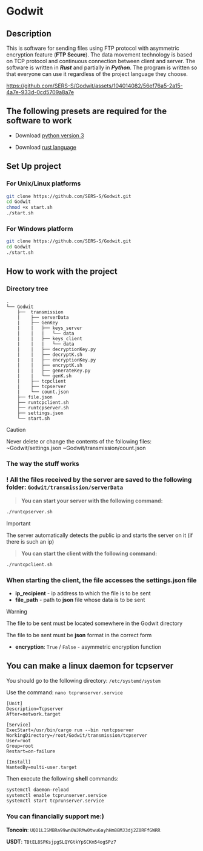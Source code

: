 # Godwit

## Description

This is software for sending files using FTP protocol with asymmetric encryption feature (**FTP Secure**). The data movement technology is based on TCP protocol and continuous connection between client and server. The software is written in ***Rust*** and partially in ***Python***. The program is written so that everyone can use it regardless of the project language they choose. 



https://github.com/SERS-S/Godwit/assets/104014082/56ef76a5-2a15-4a7e-933d-0cd5709a8a7e



## The following presets are required for the software to work

- Download [python version 3](https://www.python.org/downloads/)

- Download [rust language](https://www.rust-lang.org/tools/install)

## Set Up project

### For Unix/Linux platforms
```sh
git clone https://github.com/SERS-S/Godwit.git
cd Godwit
chmod +x start.sh 
./start.sh
```

### For Windows platform
```sh
git clone https://github.com/SERS-S/Godwit.git
cd Godwit
./start.sh
```
## How to work with the project

### Directory tree


```
.
└── Godwit
    ├──  transmission
    |    ├── serverData
    |    ├── GenKey
    |    |   ├── keys_server
    |    |   |   └── data             
    |    |   ├── keys_client 
    |    |   |   └── data     
    |    |   ├── decryptionKey.py
    |    |   ├── decryptK.sh
    |    |   ├── encryptionKey.py
    |    |   ├── encryptK.sh
    |    |   ├── generateKey.py
    |    |   └── genK.sh
    |    ├── tcpclient
    |    ├── tcpserver
    |    └── count.json
    ├── file.json
    ├── runtcpclient.sh
    ├── runtcpserver.sh
    ├── settings.json
    └── start.sh
```

> [!CAUTION]
> Never delete or change the contents of the following files:
> ~Godwit/settings.json
> ~Godwit/transmission/count.json

### The way the stuff works

### ! All the files received by the server are saved to the following folder: ```Godwit/transmission/serverData```

> **You can start your server with the following command:**
```sh
./runtcpserver.sh
```

> [!IMPORTANT]
> The server automatically detects the public ip and starts the server on it (if there is such an ip)

> **You can start the client with the following command:**
  ```sh
./runtcpclient.sh
```


### When starting the client, the file accesses the settings.json file
- **ip_recipient** - ip address to which the file is to be sent
- **file_path** - path to **json** file whose data is to be sent
> [!WARNING]
> The file to be sent must be located somewhere in the Godwit directory
>
> The file to be sent must be **json** format in the correct form
- **encryption**: ```True``` / ```False``` - asymmetric encryption function

## You can make a linux daemon for tcpserver
You should go to the following directory: ```/etc/systemd/system```

Use the command: ```nano tcprunserver.service```
```
[Unit]
Description=Tcpserver
After=network.target

[Service]
ExecStart=/usr/bin/cargo run --bin runtcpserver
WorkingDirectory=/root/Godwit/transmission/tcpserver
User=root
Group=root
Restart=on-failure

[Install]
WantedBy=multi-user.target
```
Then execute the following **shell** commands:
```sh
systemctl daemon-reload
systemctl enable tcprunserver.service
systemctl start tcprunserver.service
```
 ### You can financially support me:)
 
 **Toncoin**: ```UQD1LISMBRa99wn0WJRMw0twu6ayhHm88MJ3dj2Z0RFfGWRR```
 
 **USDT**: ```TBtEL8SPKsjpgSLQYGtkYpSCKm54ogSPz7```
